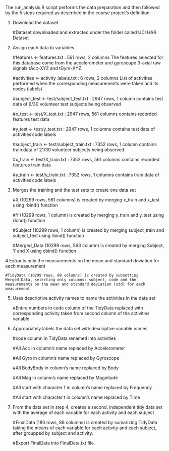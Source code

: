 The run_analysis.R script performs the data preparation and then followed by the 5 steps required as described in the course project’s definition.

1. Download the dataset

      #Dataset downloaded and extracted under the folder called UCI HAR Dataset

2. Assign each data to variables

    #features <- features.txt : 561 rows, 2 columns
     The features selected for this database come from the accelerometer and gyroscope 3-axial raw signals tAcc-XYZ and tGyro-XYZ.
     
    #activities <- activity_labels.txt : 6 rows, 2 columns
     List of activities performed when the corresponding measurements were taken and its codes (labels)
     
    #subject_test <- test/subject_test.txt : 2947 rows, 1 column
    contains test data of 9/30 volunteer test subjects being observed
    
    #x_test <- test/X_test.txt : 2947 rows, 561 columns
    contains recorded features test data
    
    #y_test <- test/y_test.txt : 2947 rows, 1 columns
    contains test data of activities’code labels
   
    #subject_train <- test/subject_train.txt : 7352 rows, 1 column
    contains train data of 21/30 volunteer subjects being observed
   
     #x_train <- test/X_train.txt : 7352 rows, 561 columns
     contains recorded features train data
    
     #y_train <- test/y_train.txt : 7352 rows, 1 columns
    contains train data of activities’code labels

3. Merges the training and the test sets to create one data set

    #X (10299 rows, 561 columns) is created by merging x_train and x_test using rbind() function

    #Y (10299 rows, 1 column) is created by merging y_train and y_test using rbind() function

    #Subject (10299 rows, 1 column) is created by merging subject_train and subject_test using rbind() function

    #Merged_Data (10299 rows, 563 column) is created by merging Subject, Y and X using cbind() function

4.Extracts only the measurements on the mean and standard deviation for each measurement

    #TidyData (10299 rows, 88 columns) is created by subsetting Merged_Data, selecting only columns: subject, code and the measurements on the mean and standard deviation (std) for each measurement

5. Uses descriptive activity names to name the activities in the data set

    #Entire numbers in code column of the TidyData replaced with corresponding activity taken from second column of the activities variable

6. Appropriately labels the data set with descriptive variable names

    #code column in TidyData renamed into activities

    #All Acc in column’s name replaced by Accelerometer

    #All Gyro in column’s name replaced by Gyroscope

    #All BodyBody in column’s name replaced by Body

    #All Mag in column’s name replaced by Magnitude

    #All start with character f in column’s name replaced by Frequency

    #All start with character t in column’s name replaced by Time

7. From the data set in step 4, creates a second, independent tidy data set with the average of each variable for each activity and each subject

   #FinalData (180 rows, 88 columns) is created by sumarizing TidyData taking the means of each variable for each activity and each subject, after groupped by subject and activity.

    #Export FinalData into FinalData.txt file.
